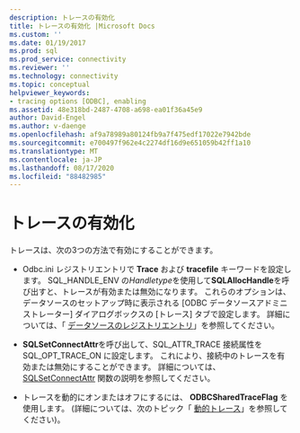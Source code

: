 ```yaml
---
description: トレースの有効化
title: トレースの有効化 |Microsoft Docs
ms.custom: ''
ms.date: 01/19/2017
ms.prod: sql
ms.prod_service: connectivity
ms.reviewer: ''
ms.technology: connectivity
ms.topic: conceptual
helpviewer_keywords:
- tracing options [ODBC], enabling
ms.assetid: 48e318bd-2487-4708-a698-ea01f36a45e9
author: David-Engel
ms.author: v-daenge
ms.openlocfilehash: af9a78989a80124fb9a7f475edf17022e7942bde
ms.sourcegitcommit: e700497f962e4c2274df16d9e651059b42ff1a10
ms.translationtype: MT
ms.contentlocale: ja-JP
ms.lasthandoff: 08/17/2020
ms.locfileid: "88482985"
---
```

# <a name="enabling-tracing"></a>トレースの有効化
トレースは、次の3つの方法で有効にすることができます。  
  
-   Odbc.ini レジストリエントリで **Trace** および **tracefile** キーワードを設定します。 SQL_HANDLE_ENV の*Handletype*を使用して**SQLAllocHandle**を呼び出すと、トレースが有効または無効になります。 これらのオプションは、データソースのセットアップ時に表示される [ODBC データソースアドミニストレーター] ダイアログボックスの [トレース] タブで設定します。 詳細については、「 [データソースのレジストリエントリ](../../../odbc/reference/install/registry-entries-for-data-sources.md)」を参照してください。  
  
-   **SQLSetConnectAttr**を呼び出して、SQL_ATTR_TRACE 接続属性を SQL_OPT_TRACE_ON に設定します。 これにより、接続中のトレースを有効または無効にすることができます。 詳細については、 [SQLSetConnectAttr](../../../odbc/reference/syntax/sqlsetconnectattr-function.md) 関数の説明を参照してください。  
  
-   トレースを動的にオンまたはオフにするには、 **ODBCSharedTraceFlag** を使用します。 (詳細については、次のトピック「 [動的トレース](../../../odbc/reference/develop-app/dynamic-tracing.md)」を参照してください)。
